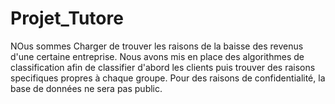 # Projet_Tutore
NOus sommes Charger de trouver les raisons de la baisse des revenus d'une certaine entreprise. Nous avons mis en place des algorithmes de classification afin de classifier d'abord les 
clients puis trouver des raisons specifiques propres à chaque groupe. Pour des raisons de confidentialité, la base de données ne sera pas public. 
